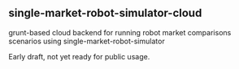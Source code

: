 single-market-robot-simulator-cloud
-----------------------------------

grunt-based cloud backend for running robot market comparisons scenarios using single-market-robot-simulator 

Early draft, not yet ready for public usage.

